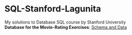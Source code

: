 # SQL-Stanford-Lagunita
My solutions to Database SQL course by Stanford University
<br />
**Database for the Movie-Rating Exercises**: [Schema and Data](https://lagunita.stanford.edu/c4x/DB/SQL/asset/moviedata.html)
